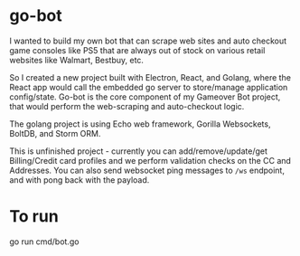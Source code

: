 # go-bot

I wanted to build my own bot that can scrape web sites and auto checkout game consoles like PS5 that are always out of stock on various retail websites like Walmart, Bestbuy, etc.

So I created a new project built with Electron, React, and Golang, where the React app would call the embedded go server to store/manage application config/state. Go-bot is the core component of my Gameover Bot project, that would perform the web-scraping and auto-checkout logic.

The golang project is using Echo web framework, Gorilla Websockets, BoltDB, and Storm ORM.

This is unfinished project - currently you can add/remove/update/get Billing/Credit card profiles and we perform validation checks on the CC and Addresses. You can also send websocket ping messages to `/ws` endpoint, and with pong back with the payload. 

# To run
go run cmd/bot.go
